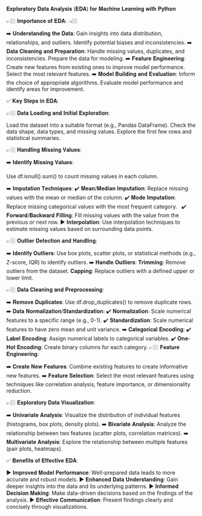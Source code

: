 𝐄𝐱𝐩𝐥𝐨𝐫𝐚𝐭𝐨𝐫𝐲 𝐃𝐚𝐭𝐚 𝐀𝐧𝐚𝐥𝐲𝐬𝐢𝐬 (𝐄𝐃𝐀) 𝐟𝐨𝐫 𝐌𝐚𝐜𝐡𝐢𝐧𝐞 𝐋𝐞𝐚𝐫𝐧𝐢𝐧𝐠 𝐰𝐢𝐭𝐡 𝐏𝐲𝐭𝐡𝐨𝐧 


👉🏼 𝐈𝐦𝐩𝐨𝐫𝐭𝐚𝐧𝐜𝐞 𝐨𝐟 𝐄𝐃𝐀: 👈🏼



➡️ 𝐔𝐧𝐝𝐞𝐫𝐬𝐭𝐚𝐧𝐝𝐢𝐧𝐠 𝐭𝐡𝐞 𝐃𝐚𝐭𝐚:
Gain insights into data distribution, relationships, and outliers.
Identify potential biases and inconsistencies.
➡️ 𝐃𝐚𝐭𝐚 𝐂𝐥𝐞𝐚𝐧𝐢𝐧𝐠 𝐚𝐧𝐝 𝐏𝐫𝐞𝐩𝐚𝐫𝐚𝐭𝐢𝐨𝐧:
Handle missing values, duplicates, and inconsistencies.
Prepare the data for modeling.
➡️ 𝐅𝐞𝐚𝐭𝐮𝐫𝐞 𝐄𝐧𝐠𝐢𝐧𝐞𝐞𝐫𝐢𝐧𝐠:
Create new features from existing ones to improve model performance.
Select the most relevant features.
➡️ 𝐌𝐨𝐝𝐞𝐥 𝐁𝐮𝐢𝐥𝐝𝐢𝐧𝐠 𝐚𝐧𝐝 𝐄𝐯𝐚𝐥𝐮𝐚𝐭𝐢𝐨𝐧:
Inform the choice of appropriate algorithms.
Evaluate model performance and identify areas for improvement.



✅ 𝐊𝐞𝐲 𝐒𝐭𝐞𝐩𝐬 𝐢𝐧 𝐄𝐃𝐀: 

👉🏼 𝐃𝐚𝐭𝐚 𝐋𝐨𝐚𝐝𝐢𝐧𝐠 𝐚𝐧𝐝 𝐈𝐧𝐢𝐭𝐢𝐚𝐥 𝐄𝐱𝐩𝐥𝐨𝐫𝐚𝐭𝐢𝐨𝐧:

Load the dataset into a suitable format (e.g., Pandas DataFrame).
Check the data shape, data types, and missing values.
Explore the first few rows and statistical summaries.

👉🏼 𝐇𝐚𝐧𝐝𝐥𝐢𝐧𝐠 𝐌𝐢𝐬𝐬𝐢𝐧𝐠 𝐕𝐚𝐥𝐮𝐞𝐬:

➡️ 𝐈𝐝𝐞𝐧𝐭𝐢𝐟𝐲 𝐌𝐢𝐬𝐬𝐢𝐧𝐠 𝐕𝐚𝐥𝐮𝐞𝐬:

Use df.isnull().sum() to count missing values in each column.

➡️ 𝐈𝐦𝐩𝐮𝐭𝐚𝐭𝐢𝐨𝐧 𝐓𝐞𝐜𝐡𝐧𝐢𝐪𝐮𝐞𝐬:
✔️ 𝐌𝐞𝐚𝐧/𝐌𝐞𝐝𝐢𝐚𝐧 𝐈𝐦𝐩𝐮𝐭𝐚𝐭𝐢𝐨𝐧: Replace missing values with the mean or median of the column.
✔️ 𝐌𝐨𝐝𝐞 𝐈𝐦𝐩𝐮𝐭𝐚𝐭𝐢𝐨𝐧: Replace missing categorical values with the most frequent category.   
✔️ 𝐅𝐨𝐫𝐰𝐚𝐫𝐝/𝐁𝐚𝐜𝐤𝐰𝐚𝐫𝐝 𝐅𝐢𝐥𝐥𝐢𝐧𝐠: Fill missing values with the value from the previous or next row.
▶️ 𝐈𝐧𝐭𝐞𝐫𝐩𝐨𝐥𝐚𝐭𝐢𝐨𝐧: Use interpolation techniques to estimate missing values based on surrounding data points.


👉🏼 𝐎𝐮𝐭𝐥𝐢𝐞𝐫 𝐃𝐞𝐭𝐞𝐜𝐭𝐢𝐨𝐧 𝐚𝐧𝐝 𝐇𝐚𝐧𝐝𝐥𝐢𝐧𝐠:

➡️ 𝐈𝐝𝐞𝐧𝐭𝐢𝐟𝐲 𝐎𝐮𝐭𝐥𝐢𝐞𝐫𝐬:
Use box plots, scatter plots, or statistical methods (e.g., Z-score, IQR) to identify outliers.
➡️ 𝐇𝐚𝐧𝐝𝐥𝐞 𝐎𝐮𝐭𝐥𝐢𝐞𝐫𝐬:
𝐓𝐫𝐢𝐦𝐦𝐢𝐧𝐠: Remove outliers from the dataset.
𝐂𝐚𝐩𝐩𝐢𝐧𝐠: Replace outliers with a defined upper or lower limit.


👉🏼 𝐃𝐚𝐭𝐚 𝐂𝐥𝐞𝐚𝐧𝐢𝐧𝐠 𝐚𝐧𝐝 𝐏𝐫𝐞𝐩𝐫𝐨𝐜𝐞𝐬𝐬𝐢𝐧𝐠:

➡️ 𝐑𝐞𝐦𝐨𝐯𝐞 𝐃𝐮𝐩𝐥𝐢𝐜𝐚𝐭𝐞𝐬: Use df.drop_duplicates() to remove duplicate rows.
 ➡️ 𝐃𝐚𝐭𝐚 𝐍𝐨𝐫𝐦𝐚𝐥𝐢𝐳𝐚𝐭𝐢𝐨𝐧/𝐒𝐭𝐚𝐧𝐝𝐚𝐫𝐝𝐢𝐳𝐚𝐭𝐢𝐨𝐧:
✔️ 𝐍𝐨𝐫𝐦𝐚𝐥𝐢𝐳𝐚𝐭𝐢𝐨𝐧: Scale numerical features to a specific range (e.g., 0-1).
✔️ 𝐒𝐭𝐚𝐧𝐝𝐚𝐫𝐝𝐢𝐳𝐚𝐭𝐢𝐨𝐧: Scale numerical features to have zero mean and unit variance.
➡️ 𝐂𝐚𝐭𝐞𝐠𝐨𝐫𝐢𝐜𝐚𝐥 𝐄𝐧𝐜𝐨𝐝𝐢𝐧𝐠:
✔️ 𝐋𝐚𝐛𝐞𝐥 𝐄𝐧𝐜𝐨𝐝𝐢𝐧𝐠: Assign numerical labels to categorical variables.
✔️ 𝐎𝐧𝐞-𝐇𝐨𝐭 𝐄𝐧𝐜𝐨𝐝𝐢𝐧𝐠: Create binary columns for each category.
👉🏼 𝐅𝐞𝐚𝐭𝐮𝐫𝐞 𝐄𝐧𝐠𝐢𝐧𝐞𝐞𝐫𝐢𝐧𝐠:

➡️ 𝐂𝐫𝐞𝐚𝐭𝐞 𝐍𝐞𝐰 𝐅𝐞𝐚𝐭𝐮𝐫𝐞𝐬: Combine existing features to create informative new features.
➡️ 𝐅𝐞𝐚𝐭𝐮𝐫𝐞 𝐒𝐞𝐥𝐞𝐜𝐭𝐢𝐨𝐧: Select the most relevant features using techniques like correlation analysis, feature importance, or dimensionality reduction.


👉🏼 𝐄𝐱𝐩𝐥𝐨𝐫𝐚𝐭𝐨𝐫𝐲 𝐃𝐚𝐭𝐚 𝐕𝐢𝐬𝐮𝐚𝐥𝐢𝐳𝐚𝐭𝐢𝐨𝐧:

➡️ 𝐔𝐧𝐢𝐯𝐚𝐫𝐢𝐚𝐭𝐞 𝐀𝐧𝐚𝐥𝐲𝐬𝐢𝐬: Visualize the distribution of individual features (histograms, box plots, density plots).
➡️ 𝐁𝐢𝐯𝐚𝐫𝐢𝐚𝐭𝐞 𝐀𝐧𝐚𝐥𝐲𝐬𝐢𝐬: Analyze the relationship between two features (scatter plots, correlation matrices).
➡️ 𝐌𝐮𝐥𝐭𝐢𝐯𝐚𝐫𝐢𝐚𝐭𝐞 𝐀𝐧𝐚𝐥𝐲𝐬𝐢𝐬: Explore the relationship between multiple features (pair plots, heatmaps).




✅ 𝐁𝐞𝐧𝐞𝐟𝐢𝐭𝐬 𝐨𝐟 𝐄𝐟𝐟𝐞𝐜𝐭𝐢𝐯𝐞 𝐄𝐃𝐀:

▶️ 𝐈𝐦𝐩𝐫𝐨𝐯𝐞𝐝 𝐌𝐨𝐝𝐞𝐥 𝐏𝐞𝐫𝐟𝐨𝐫𝐦𝐚𝐧𝐜𝐞: Well-prepared data leads to more accurate and robust models.
▶️ 𝐄𝐧𝐡𝐚𝐧𝐜𝐞𝐝 𝐃𝐚𝐭𝐚 𝐔𝐧𝐝𝐞𝐫𝐬𝐭𝐚𝐧𝐝𝐢𝐧𝐠: Gain deeper insights into the data and its underlying patterns.
▶️ 𝐈𝐧𝐟𝐨𝐫𝐦𝐞𝐝 𝐃𝐞𝐜𝐢𝐬𝐢𝐨𝐧 𝐌𝐚𝐤𝐢𝐧𝐠: Make data-driven decisions based on the findings of the analysis.
▶️ 𝐄𝐟𝐟𝐞𝐜𝐭𝐢𝐯𝐞 𝐂𝐨𝐦𝐦𝐮𝐧𝐢𝐜𝐚𝐭𝐢𝐨𝐧: Present findings clearly and concisely through visualizations.

